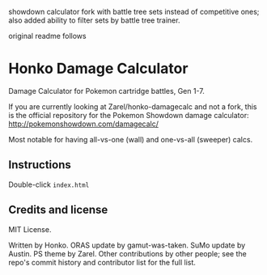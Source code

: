 
showdown calculator fork with battle tree sets instead of competitive ones;
also added ability to filter sets by battle tree trainer.

original readme follows

Honko Damage Calculator
=======================

Damage Calculator for Pokemon cartridge battles, Gen 1-7.

If you are currently looking at Zarel/honko-damagecalc and not a fork, this
is the official repository for the Pokemon Showdown damage calculator:
http://pokemonshowdown.com/damagecalc/

Most notable for having all-vs-one (wall) and one-vs-all (sweeper) calcs.


Instructions
------------

Double-click `index.html`


Credits and license
-------------------

MIT License.

Written by Honko. ORAS update by gamut-was-taken. SuMo update by Austin. PS theme by Zarel. Other
contributions by other people; see the repo's commit history and contributor
list for the full list.
